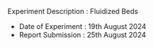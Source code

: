 Experiment Description : Fluidized Beds </br>
- Date of Experiment : 19th August 2024 
- Report Submission : 25th August 2024
